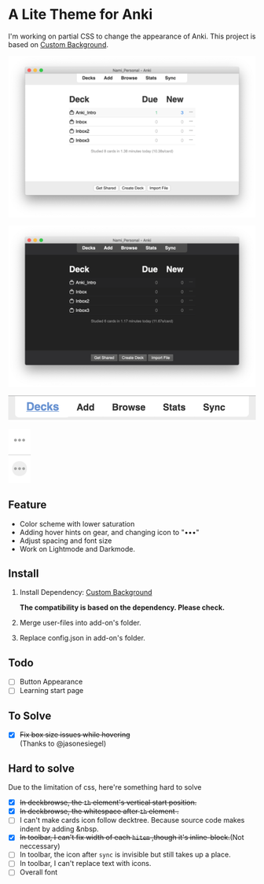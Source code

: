 # A Lite Theme for Anki

I'm working on partial CSS to change the appearance of Anki. This project is based on [Custom Background](https://github.com/AnKingMed/Custom-background-image-and-gear-icon).

![light](media/light.png)

![dark](media/dark.png)

![bar](media/bar.png)

![hints](media/hints.png)

## Feature

- Color scheme with lower saturation
- Adding hover hints on gear, and changing icon to "•••"
- Adjust spacing and font size
- Work on Lightmode and Darkmode.

## Install

1. Install Dependency: [Custom Background](https://github.com/AnKingMed/Custom-background-image-and-gear-icon)

   **The compatibility is based on the dependency. Please check.**

2. Merge user-files into add-on's folder.

3. Replace config.json in add-on's folder.

## Todo

- [ ] Button Appearance
- [ ] Learning start page

## To Solve

- [x] ~~Fix box size issues while hovering~~  
(Thanks to @jasonesiegel)

## Hard to solve

Due to the limitation of css, here're something hard to solve

- [x] ~~In deckbrowse, the `th` element's vertical start position.~~
- [x] ~~In deckbrowse, the whitespace after `th` element .~~
- [ ] I can't make cards icon follow decktree. Because source code makes indent by adding &nbsp.
- [x] ~~In toolbar, I can't fix width of each `hitem` ,though it's inline-block.~~(Not neccessary)
- [ ] In toolbar, the icon after `sync` is invisible but still takes up a place.
- [ ] In toolbar, I can't replace text with icons.
- [ ] Overall font